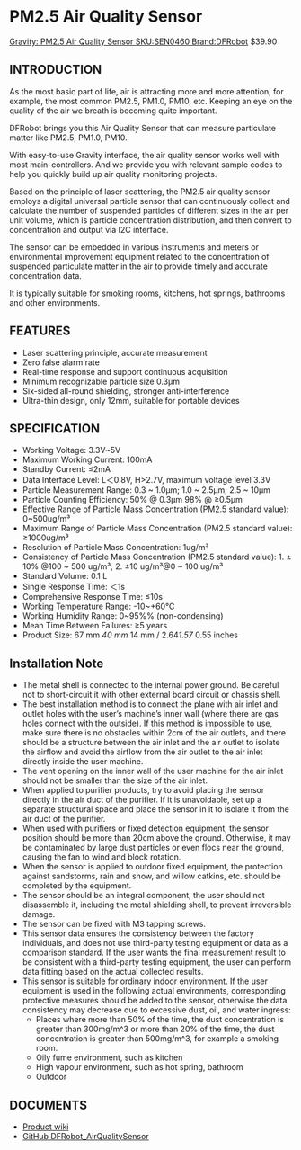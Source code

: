 # PM2.5 Air Quality Sensor

[Gravity: PM2.5 Air Quality Sensor SKU:SEN0460 Brand:DFRobot](https://www.dfrobot.com/product-2439.html) $39.90

## INTRODUCTION

As the most basic part of life, air is attracting more and more attention, for example, the most common PM2.5, PM1.0, PM10, etc. Keeping an eye on the quality of the air we breath is becoming quite important.

DFRobot brings you this Air Quality Sensor that can measure particulate matter like PM2.5, PM1.0, PM10.

With easy-to-use Gravity interface, the air quality sensor works well with most main-controllers. And we provide you with relevant sample codes to help you quickly build up air quality monitoring projects.

Based on the principle of laser scattering, the PM2.5 air quality sensor employs a digital universal particle sensor that can continuously collect and calculate the number of suspended particles of different sizes in the air per unit volume, which is particle concentration distribution, and then convert to concentration and output via I2C interface.

The sensor can be embedded in various instruments and meters or environmental improvement equipment related to the concentration of suspended particulate matter in the air to provide timely and accurate concentration data.

It is typically suitable for smoking rooms, kitchens, hot springs, bathrooms and other environments.

## FEATURES

- Laser scattering principle, accurate measurement
- Zero false alarm rate
- Real-time response and support continuous acquisition
- Minimum recognizable particle size 0.3µm
- Six-sided all-round shielding, stronger anti-interference
- Ultra-thin design, only 12mm, suitable for portable devices

## SPECIFICATION

- Working Voltage: 3.3V~5V
- Maximum Working Current: 100mA
- Standby Current: ≤2mA
- Data Interface Level: L＜0.8V, H>2.7V, maximum voltage level 3.3V
- Particle Measurement Range: 0.3 ~ 1.0μm; 1.0 ~ 2.5μm; 2.5 ~ 10μm
- Particle Counting Efficiency: 50% @ 0.3μm 98% @ ≥0.5μm
- Effective Range of Particle Mass Concentration (PM2.5 standard value): 0~500ug/m³
- Maximum Range of Particle Mass Concentration (PM2.5 standard value): ≥1000ug/m³
- Resolution of Particle Mass Concentration: 1ug/m³
- Consistency of Particle Mass Concentration (PM2.5 standard value): 1. ± 10% @100 ~ 500 ug/m³; 2. ±10 ug/m³@0 ~ 100 ug/m³
- Standard Volume: 0.1 L
- Single Response Time: ＜1s
- Comprehensive Response Time: ≤10s
- Working Temperature Range: -10~+60℃
- Working Humidity Range: 0~95%% (non-condensing)
- Mean Time Between Failures: ≥5 years
- Product Size: 67 mm *40 mm* 14 mm / 2.64*1.57* 0.55 inches

## Installation Note

- The metal shell is connected to the internal power ground. Be careful not to short-circuit it with other external board circuit or chassis shell.
- The best installation method is to connect the plane with air inlet and outlet holes with the user’s machine’s inner wall (where there are gas holes connect with the outside). If this method is impossible to use, make sure there is no obstacles within 2cm of the air outlets, and there should be a structure between the air inlet and the air outlet to isolate the airflow and avoid the airflow from the air outlet to the air inlet directly inside the user machine.
- The vent opening on the inner wall of the user machine for the air inlet should not be smaller than the size of the air inlet.
- When applied to purifier products, try to avoid placing the sensor directly in the air duct of the purifier. If it is unavoidable, set up a separate structural space and place the sensor in it to isolate it from the air duct of the purifier.
- When used with purifiers or fixed detection equipment, the sensor position should be more than 20cm above the ground. Otherwise, it may be contaminated by large dust particles or even flocs near the ground, causing the fan to wind and block rotation.
- When the sensor is applied to outdoor fixed equipment, the protection against sandstorms, rain and snow, and willow catkins, etc. should be completed by the equipment.
- The sensor should be an integral component, the user should not disassemble it, including the metal shielding shell, to prevent irreversible damage.
- The sensor can be fixed with M3 tapping screws.
- This sensor data ensures the consistency between the factory individuals, and does not use third-party testing equipment or data as a comparison standard. If the user wants the final measurement result to be consistent with a third-party testing equipment, the user can perform data fitting based on the actual collected results.
- This sensor is suitable for ordinary indoor environment. If the user equipment is used in the following actual environments, corresponding protective measures should be added to the sensor, otherwise the data consistency may decrease due to excessive dust, oil, and water ingress:
  - Places where more than 50% of the time, the dust concentration is greater than 300mg/m^3 or more than 20% of the time, the dust concentration is greater than 500mg/m^3, for example a smoking room.
  - Oily fume environment, such as kitchen
  - High vapour environment, such as hot spring, bathroom
  - Outdoor

## DOCUMENTS

- [Product wiki](https://wiki.dfrobot.com/Gravity_PM2.5_Air_Quality_Sensor_SKU_SEN0460)
- [GitHub DFRobot_AirQualitySensor](https://github.com/DFRobot/DFRobot_AirQualitySensor/tree/master)